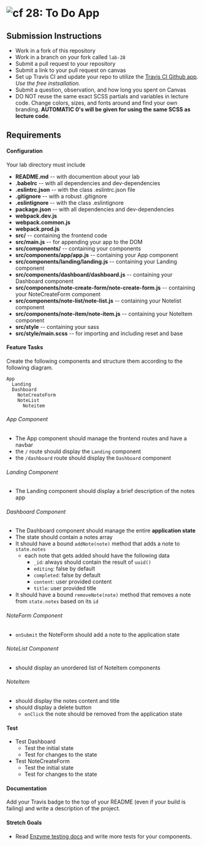 ![cf](http://i.imgur.com/7v5ASc8.png) 28: To Do App
===

## Submission Instructions
  * Work in a fork of this repository
  * Work in a branch on your fork called `lab-28`
  * Submit a pull request to your repository
  * Submit a link to your pull request on canvas
  * Set up Travis CI and update your repo to utilize the [Travis CI Github app](https://github.com/marketplace/travis-ci). *Use the free instsallation.*
  * Submit a question, observation, and how long you spent on Canvas  
  * DO NOT reuse the same exact SCSS partials and variables in lecture code. Change colors, sizes, and fonts around and find your own branding. **AUTOMATIC 0's will be given for using the same SCSS as lecture code**. 

## Requirements  
#### Configuration  
Your lab directory must include  
* **README.md** -- with documention about your lab
* **.babelrc** -- with all dependencies and dev-dependencies 
* **.eslintrc.json** -- with the class .eslintrc.json file
* **.gitignore** -- with a robust .gitignore
* **.eslintignore** -- with the class .eslintignore
* **package.json** -- with all dependencies and dev-dependencies 
* **webpack.dev.js** 
* **webpack.common.js** 
* **webpack.prod.js** 
* **src/** -- containing the frontend code
* **src/main.js** -- for appending your app to the DOM
* **src/components/** -- containing your components
* **src/components/app/app.js** -- containing your App component
* **src/components/landing/landing.js** -- containing your Landing component
* **src/components/dashboard/dashboard.js** -- containing your Dashboard component
* **src/components/note-create-form/note-create-form.js** -- containing your NoteCreateForm component
* **src/components/note-list/note-list.js** -- containing your Notelist component
* **src/components/note-item/note-item.js** -- containing your NoteItem component
* **src/style** -- containing your sass
* **src/style/main.scss** -- for importing and including reset and base
 
#### Feature Tasks 

Create the following components and structure them according to the following diagram.  
``` 
App
  Landing
  Dashboard
    NoteCreateForm
    NoteList
      Noteitem
```
###### App Component
* The App component should manage the frontend routes and have a navbar
* the `/` route should display the `Landing` component
* the `/dashboard` route should display the `Dashboard` component

###### Landing Component
* The Landing component should display a brief description of the notes app

###### Dashboard Component 
* The Dashboard component should manage the entire **application state**
* The state should contain a notes array
* It should have a bound `addNote(note)` method that adds a note to `state.notes`
  * each note that gets added should have the following data
    * `_id`: always should contain the result of `uuid()`
    * `editing`: false by default
    * `completed`: false by default
    * `content`: user provided content
    * `title`: user provided title
* It should have a bound `removeNote(note)` method that removes a note from `state.notes` based on its `id`

###### NoteForm Component
* `onSubmit` the NoteForm should add a note to the application state

###### NoteList Component 
* should display an unordered list of NoteItem components

###### NoteItem
* should display the notes content and title
* should display a delete button
  * `onClick` the note should be removed from the application state

#### Test
* Test Dashboard
  * Test the initial state
  * Test for changes to the state
* Test NoteCreateForm
  * Test the initial state
  * Test for changes to the state

#### Documentation  
Add your Travis badge to the top of your README (even if your build is failing) and write a description of the project. 

#### Stretch Goals
* Read [Enzyme testing docs](https://github.com/airbnb/enzyme/blob/master/docs/api/mount.md) and write more tests for your components.
